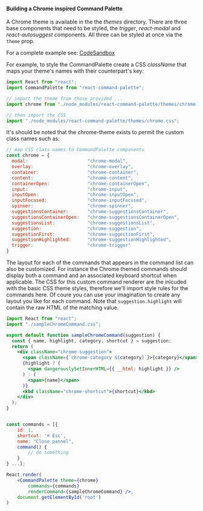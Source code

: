 #### Building a Chrome inspired Command Palette

A Chrome theme is available in the the _themes_ directory. There are three base components that need to be styled, the _trigger_, _react-modal_ and _react-autosuggest_ components. All three can be styled at once via the `theme` prop.

For a complete example see: [CodeSandbox](https://codesandbox.io/s/gfx7l)

For example, to style the CommandPalette create a CSS _className_ that maps your theme's names with their counterpart's key:

```js
import React from "react";
import CommandPalette from "react-command-palette";

// import the theme from those provided ...
import chrome from "./node_modules/react-command-palette/themes/chrome-theme";

// then import the CSS
import "./node_modules/react-command-palette/themes/chrome.css";
```

It's should be noted that the chrome-theme exists to permit the custom class names such as:

```js
// map CSS class names to CommandPalette components
const chrome = {
  modal:                      "chrome-modal",
  overlay:                    "chrome-overlay",
  container:                  "chrome-container",
  content:                    "chrome-content",
  containerOpen:              "chrome-containerOpen",
  input:                      "chrome-input",
  inputOpen:                  "chrome-inputOpen",
  inputFocused:               "chrome-inputFocused",
  spinner:                    "chrome-spinner",
  suggestionsContainer:       "chrome-suggestionsContainer",
  suggestionsContainerOpen:   "chrome-suggestionsContainerOpen",
  suggestionsList:            "chrome-suggestionsList",
  suggestion:                 "chrome-suggestion",
  suggestionFirst:            "chrome-suggestionFirst",
  suggestionHighlighted:      "chrome-suggestionHighlighted",
  trigger:                    "chrome-trigger"
}
```

The layout for each of the commands that appears in the command list can also be customized. For instance the Chrome themed commands should display both a command and an associated keyboard shortcut when applicable. The CSS for this custom command renderer are the inlcuded with the basic CSS theme styles, therefore we'll import style rules for the commands here. Of coure you can use your imagination to create any layout you like for each command. Note that `suggestion.highlight` will contain the raw HTML of the matching value.

```jsx
import React from "react";
import "./sampleChromeCommand.css";

export default function sampleChromeCommand(suggestion) {
  const { name, highlight, category, shortcut } = suggestion;
  return (
    <div className="chrome-suggestion">
      <span className={`chrome-category ${category}`}>{category}</span>
      {highlight ? (
        <span dangerouslySetInnerHTML={{ __html: highlight }} />
      ) : (
        <span>{name}</span>
      )}
      <kbd className="chrome-shortcut">{shortcut}</kbd>
    </div>
  );
}


const commands = [{
    id: 1,
    shortcut: '⌘ Esc',
    name: "Close pannel",
    command() {
        // do something
    }
} ...];

React.render(
    <CommandPalette theme={chrome} 
        commands={commands} 
        renderCommand={sampleChromeCommand} />, 
    document.getElementById('root')
)
```

